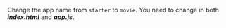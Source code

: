 Change the app name from ```starter``` to ```movie```. You need to change in both ***index.html*** and ***app.js***. 